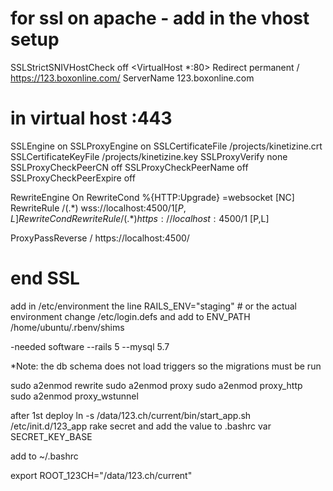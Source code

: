 # for ssl on apache - add in the vhost setup
SSLStrictSNIVHostCheck off
<VirtualHost *:80>
    Redirect permanent / https://123.boxonline.com/
    ServerName 123.boxonline.com
</VirtualHost>

# in virtual host :443
SSLEngine on
SSLProxyEngine on
SSLCertificateFile	/projects/kinetizine.crt
SSLCertificateKeyFile /projects/kinetizine.key
SSLProxyVerify none 
SSLProxyCheckPeerCN off
SSLProxyCheckPeerName off
SSLProxyCheckPeerExpire off

RewriteEngine On
RewriteCond %{HTTP:Upgrade} =websocket [NC]
RewriteRule /(.*)           wss://localhost:4500/$1 [P,L]
RewriteCond %{HTTP:Upgrade} !=websocket [NC]
RewriteRule /(.*)           https://localhost:4500/$1 [P,L]

ProxyPassReverse / https://localhost:4500/

# end SSL


add in /etc/environment the line RAILS_ENV="staging" # or the actual environment
change /etc/login.defs and add to ENV_PATH /home/ubuntu/.rbenv/shims


-needed software
--rails 5
--mysql 5.7


*Note: the db schema does not load triggers so the migrations must be run

sudo a2enmod rewrite
sudo a2enmod proxy
sudo a2enmod proxy_http
sudo a2enmod proxy_wstunnel

after 1st deploy
ln -s /data/123.ch/current/bin/start_app.sh /etc/init.d/123_app
rake secret and add the value to .bashrc var SECRET_KEY_BASE

add to ~/.bashrc

export ROOT_123CH="/data/123.ch/current"